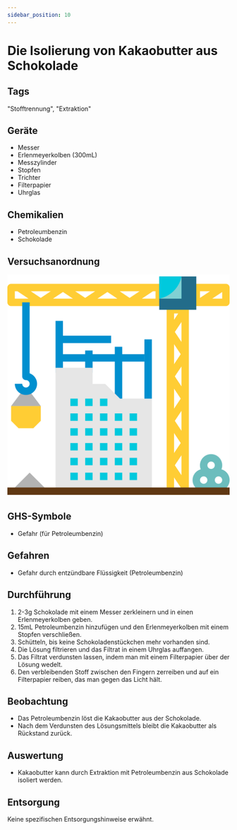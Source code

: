 ```yaml
---
sidebar_position: 10
---
```


# Die Isolierung von Kakaobutter aus Schokolade

## Tags

"Stofftrennung", "Extraktion"

## Geräte

- Messer
- Erlenmeyerkolben (300mL)
- Messzylinder
- Stopfen
- Trichter
- Filterpapier
- Uhrglas

## Chemikalien

- Petroleumbenzin
- Schokolade

## Versuchsanordnung

![Versuchsanordnung](../assets/img/construction.svg)

## GHS-Symbole

- Gefahr (für Petroleumbenzin)

## Gefahren

- Gefahr durch entzündbare Flüssigkeit (Petroleumbenzin)

## Durchführung

1. 2-3g Schokolade mit einem Messer zerkleinern und in einen Erlenmeyerkolben
   geben.
2. 15mL Petroleumbenzin hinzufügen und den Erlenmeyerkolben mit einem Stopfen
   verschließen.
3. Schütteln, bis keine Schokoladenstückchen mehr vorhanden sind.
4. Die Lösung filtrieren und das Filtrat in einem Uhrglas auffangen.
5. Das Filtrat verdunsten lassen, indem man mit einem Filterpapier über der
   Lösung wedelt.
6. Den verbleibenden Stoff zwischen den Fingern zerreiben und auf ein
   Filterpapier reiben, das man gegen das Licht hält.

## Beobachtung

- Das Petroleumbenzin löst die Kakaobutter aus der Schokolade.
- Nach dem Verdunsten des Lösungsmittels bleibt die Kakaobutter als Rückstand
  zurück.

## Auswertung

- Kakaobutter kann durch Extraktion mit Petroleumbenzin aus Schokolade isoliert
  werden.

## Entsorgung

Keine spezifischen Entsorgungshinweise erwähnt.
